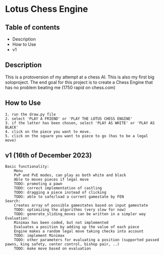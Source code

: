 # Lotus Chess Engine

## Table of contents
* Description
* How to Use
* v1

## Description
This is a protoversion of my attempt at a chess AI.
This is also my first big soloproject.
The end goal for this project is to create a Chess Engine that has no problem beating me (1750 rapid on chess.com)

## How to Use
    1. run the draw.py file
    2. select 'PLAY A FRIEND' or 'PLAY THE LOTUS CHESS ENGINE'
    3. if the latter has been chosen, select 'PLAY AS WHITE' or 'PLAY AS BLACK'
    4. click on the piece you want to move.
    5. click on the square you want to piece to go (has to be a legal move)

## v1 (16th of December 2023)
    Basic functionality:
        Menu
        PvP and PvE modes, can play as both white and black
        Able to moves pieces if legal move
        TODO: promoting a pawn
        TODO: correct implementation of castling
        TODO: dragging a piece instead of clicking
        TODO: able to safe/load a current gamestate by FEN
    Search:
        Creates array of possible gamestates based on input gamestate
        TODO: optimizing the algorithms (very slow for now)
        TODO: generate_sliding_moves can be written in a simpler way
    Evaluation:
        Minimax has been coded, but not implemented
        Evaluates a position by adding up the value of each piece
        Engine makes a random legal move taking checks into account
        TODO: implement Minimax
        TODO: other parameters for evaluating a position (supported passed pawns, king safety, center control, bishop pair, ..)
        TODO: make move based on evaluation
